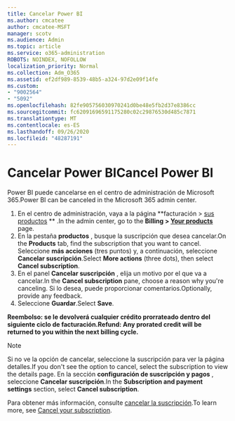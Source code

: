 ```yaml
---
title: Cancelar Power BI
ms.author: cmcatee
author: cmcatee-MSFT
manager: scotv
ms.audience: Admin
ms.topic: article
ms.service: o365-administration
ROBOTS: NOINDEX, NOFOLLOW
localization_priority: Normal
ms.collection: Adm_O365
ms.assetid: ef2df989-8539-48b5-a324-97d2e09f14fe
ms.custom:
- "9002564"
- "5092"
ms.openlocfilehash: 82fe905756030970241d0be48e5fb2d37e8386cc
ms.sourcegitcommit: fc62091696591175280c02c29876530d485c7871
ms.translationtype: MT
ms.contentlocale: es-ES
ms.lasthandoff: 09/26/2020
ms.locfileid: "48287191"
---
```

# <a name="cancel-power-bi"></a><span data-ttu-id="7d8e1-102">Cancelar Power BI</span><span class="sxs-lookup"><span data-stu-id="7d8e1-102">Cancel Power BI</span></span>

<span data-ttu-id="7d8e1-103">Power BI puede cancelarse en el centro de administración de Microsoft 365.</span><span class="sxs-lookup"><span data-stu-id="7d8e1-103">Power BI can be canceled in the Microsoft 365 admin center.</span></span>

1. <span data-ttu-id="7d8e1-104">En el centro de administración, vaya a la página \*\*facturación > [sus productos](https://go.microsoft.com/fwlink/p/?linkid=842054) \*\* .</span><span class="sxs-lookup"><span data-stu-id="7d8e1-104">In the admin center, go to the **Billing > [Your products](https://go.microsoft.com/fwlink/p/?linkid=842054)** page.</span></span>
2. <span data-ttu-id="7d8e1-105">En la pestaña **productos** , busque la suscripción que desea cancelar.</span><span class="sxs-lookup"><span data-stu-id="7d8e1-105">On the **Products** tab, find the subscription that you want to cancel.</span></span> <span data-ttu-id="7d8e1-106">Seleccione **más acciones** (tres puntos) y, a continuación, seleccione **Cancelar suscripción**.</span><span class="sxs-lookup"><span data-stu-id="7d8e1-106">Select **More actions** (three dots), then select **Cancel subscription**.</span></span>
3. <span data-ttu-id="7d8e1-107">En el panel **Cancelar suscripción** , elija un motivo por el que va a cancelar.</span><span class="sxs-lookup"><span data-stu-id="7d8e1-107">In the **Cancel subscription** pane, choose a reason why you're canceling.</span></span> <span data-ttu-id="7d8e1-108">Si lo desea, puede proporcionar comentarios.</span><span class="sxs-lookup"><span data-stu-id="7d8e1-108">Optionally, provide any feedback.</span></span>
4. <span data-ttu-id="7d8e1-109">Seleccione **Guardar**.</span><span class="sxs-lookup"><span data-stu-id="7d8e1-109">Select **Save**.</span></span>

<span data-ttu-id="7d8e1-110">**Reembolso: se le devolverá cualquier crédito prorrateado dentro del siguiente ciclo de facturación.**</span><span class="sxs-lookup"><span data-stu-id="7d8e1-110">**Refund: Any prorated credit will be returned to you within the next billing cycle.**</span></span>

> [!NOTE]
> <span data-ttu-id="7d8e1-111">Si no ve la opción de cancelar, seleccione la suscripción para ver la página detalles.</span><span class="sxs-lookup"><span data-stu-id="7d8e1-111">If you don't see the option to cancel, select the subscription to view the details page.</span></span> <span data-ttu-id="7d8e1-112">En la sección **configuración de suscripción y pagos** , seleccione **Cancelar suscripción**.</span><span class="sxs-lookup"><span data-stu-id="7d8e1-112">In the **Subscription and payment settings** section, select **Cancel subscription**.</span></span>

<span data-ttu-id="7d8e1-113">Para obtener más información, consulte [cancelar la suscripción](https://docs.microsoft.com/microsoft-365/commerce/subscriptions/cancel-your-subscription).</span><span class="sxs-lookup"><span data-stu-id="7d8e1-113">To learn more, see [Cancel your subscription](https://docs.microsoft.com/microsoft-365/commerce/subscriptions/cancel-your-subscription).</span></span>